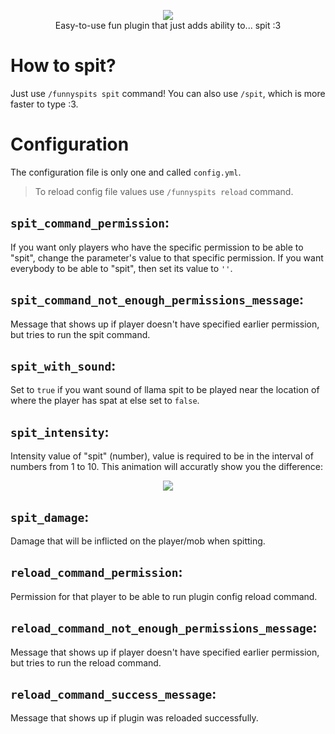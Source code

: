 <p align="center"><img src="./main_animation.gif" /><br>Easy-to-use fun plugin that just adds ability to... spit :3</p>

# How to spit?
Just use `/funnyspits spit` command! You can also use `/spit`,
which is more faster to type :3.

# Configuration
The configuration file is only one and called `config.yml`.

> To reload config file values use `/funnyspits reload` command.

## `spit_command_permission`:
If you want only players who have the specific permission to be able to "spit", change the parameter's value to that specific permission. 
If you want everybody to be able to "spit", then set its value to `''`.

## `spit_command_not_enough_permissions_message`: 
Message that shows up if player doesn't have specified earlier permission, but tries to run the spit command.

## `spit_with_sound`:
Set to `true` if you want sound of llama spit to be played near the location of where the player has spat at else set to `false`.

## `spit_intensity`:
Intensity value of "spit" (number), value is required to be in the interval of numbers from 1 to 10. This animation will accuratly show you the difference:

<p align="center"><img src="./intensity_animation.gif" /> </p>

## `spit_damage`:
Damage that will be inflicted on the player/mob when spitting.

## `reload_command_permission`:
Permission for that player to be able to run plugin config reload command.

## `reload_command_not_enough_permissions_message`:
Message that shows up if player doesn't have specified earlier permission, but tries to run the reload command.

## `reload_command_success_message`:
Message that shows up if plugin was reloaded successfully.

